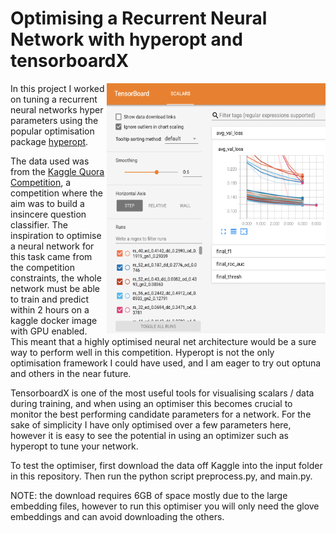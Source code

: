 # Optimising a Recurrent Neural Network with hyperopt and tensorboardX

<img align="right" src="tensorboardXample.png" width=350 height=400/>

In this project I worked on tuning a recurrent neural networks hyper parameters using the popular optimisation package [hyperopt](https://github.com/hyperopt/hyperopt).

The data used was from the [Kaggle Quora Competition](https://www.kaggle.com/c/quora-insincere-questions-classification), a competition where the aim was to build a insincere question classifier. The inspiration to optimise a neural network for this task came from the competition constraints, the whole network must be able to train and predict within 2 hours on a kaggle docker image with GPU enabled. This meant that a highly optimised neural net architecture would be a sure way to perform well in this competition. Hyperopt is not the only optimisation framework I could have used, and I am eager to try out optuna and others in the near future.

TensorboardX is one of the most useful tools for visualising scalars / data during training, and when using an optimiser this becomes crucial to monitor the best performing candidate parameters for a network. For the sake of simplicity I have only optimised over a few parameters here, however it is easy to see the potential in using an optimizer such as hyperopt to tune your network.

To test the optimiser, first download the data off Kaggle into the input folder in this repository. Then run the python script preprocess.py, and main.py. 

NOTE: the download requires 6GB of space mostly due to the large embedding files, however to run this optimiser you will only need the glove embeddings and can avoid downloading the others. 

